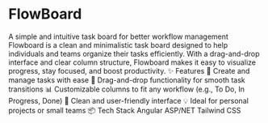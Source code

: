 # FlowBoard

A simple and intuitive task board for better workflow management
Flowboard is a clean and minimalistic task board designed to help individuals and teams organize their tasks efficiently. With a drag-and-drop interface and clear column structure, Flowboard makes it easy to visualize progress, stay focused, and boost productivity.
✨ Features
📌 Create and manage tasks with ease
🚀 Drag-and-drop functionality for smooth task transitions
📊 Customizable columns to fit any workflow (e.g., To Do, In Progress, Done)
🌙 Clean and user-friendly interface
💡 Ideal for personal projects or small teams
📦 Tech Stack
Angular
ASP/NET
Tailwind CSS
